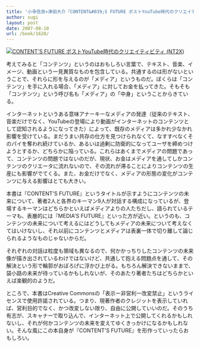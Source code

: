 ```yaml
---
title: '小寺信良×津田大介『CONTENT&#039;S FUTURE ポストYouTube時代のクリエイティビティ』'
author: sugi
layout: post
date: 2007-08-10
url: /book/1620/
---
```

<a href="http://www.amazon.co.jp/exec/obidos/ASIN/4798114014/chezsugi-22/ref=nosim/" name="amazletlink" target="_blank"><img src="http://i1.wp.com/ecx.images-amazon.com/images/I/51O70nLsB6L.SL160.jpg?w=660" alt="CONTENT'S FUTURE ポストYouTube時代のクリエイティビティ (NT2X)" class="alignleft" data-recalc-dims="1" /></a>

考えてみると「コンテンツ」というのはおもしろい言葉で、テキスト、音楽、イメージ、動画という一見異質なものを包含している。共通するのは形がないということで、それらに形を与えるのが「メディア」というものだ。ぼくらは「コンテンツ」を手に入れる場合、「メディア」に対してお金を払ってきた。そもそも「コンテンツ」という呼び名も「メディア」の「中身」ということからきている。

インターネットというある意味アナーキーなメディアの発達（従来のテキスト、音楽だけでなく、YouTubeの登場により動画がインターネットのコンテンツとして認知されるようになってきた）によって、既存のメディアは多かれ少なかれ影響を受けている。まだうまい共存の仕方を見つけられなくて、なすすべなくそのパイを奪われ続けているか、あるいは過剰に防衛的になってユーザを締めつけようとするか、どちらかに陥っている。これらはあくまでメディアの問題であって、コンテンツの問題ではないのだが、現状、お金はメディアを通してしかコンテンツのクリエータに流れないので、その流れが滞ることによりコンテンツの生産にも影響がでてくる。また、お金だけでなく、メディアの形態の変化がコンテンツに与える影響はとても大きい。

本書は『CONTENT'S FUTURE』というタイトルが示すようにコンテンツの未来について、著者2人と各界のキーマン9人が対話する構成になっているが、登場するキーマンはどちらかといえばメディアよりの人たちだし、語られているテーマも、表層的には『MEDIA'S FUTURE』といった方が近い。というのも、コンテンツの未来について考えるにはどうしてもメディアの未来について考えなくてはいけないし、それ以前にコンテンツとメディアは表裏一体で切り離して論じられるようなものじゃないからだ。

それぞれの対話は粒度も領域も異なるので、何かかっちりしたコンテンツの未来像が描き出されているわけではないけど、共通して抱える問題点を通して、その解決という形で輪郭がおぼろげに浮かび上がる。もちろん解決できないままで、袋小路の未来が待っているかもしれないが、そのあたり著者たちはどちらかといえば楽観的のようだ。

ところで、本書はCreative Commonsの「表示ー非営利ー改変禁止」というライセンスで使用許諾されている。つまり、現著作者のクレジットを表示していれば、営利目的でなく、かつ改変しない限り、自由に公開していいのだ。そのうち有志が、スキャナーで取り込んで、インターネット上で公開してくれるかもしれないし、それが何かコンテンツの未来を変えてゆくきっかけになるかもしれない。そんな風にこの本自身が『CONTENT'S FUTURE』を形作っていったらおもしろい。

